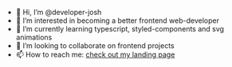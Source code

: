 - 👋 Hi, I’m @developer-josh
- 👀 I’m interested in becoming a better frontend web-developer
- 🌱 I’m currently learning typescript, styled-components and svg animations
- 💞️ I’m looking to collaborate on frontend projects
- 📫 How to reach me: [check out my landing page](https://www.josharsenault.dev)

<!---
developer-josh/developer-josh is a ✨ special ✨ repository because its `README.md` (this file) appears on your GitHub profile.
You can click the Preview link to take a look at your changes.
--->
